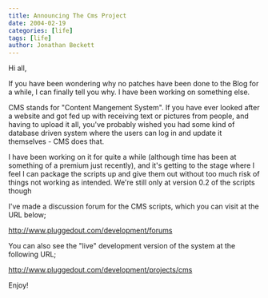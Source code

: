 ```yaml
---
title: Announcing The Cms Project
date: 2004-02-19
categories: [life]
tags: [life]
author: Jonathan Beckett
---
```


Hi all,

If you have been wondering why no patches have been done to the Blog for a while, I can finally tell you why. I have been working on something else.

CMS stands for "Content Mangement System". If you have ever looked after a website and got fed up with receiving text or pictures from people, and having to upload it all, you've probably wished you had some kind of database driven system where the users can log in and update it themselves - CMS does that.

I have been working on it for quite a while (although time has been at something of a premium just recently), and it's getting to the stage where I feel I can package the scripts up and give them out without too much risk of things not working as intended. We're still only at version 0.2 of the scripts though 

I've made a discussion forum for the CMS scripts, which you can visit at the URL below;

http://www.pluggedout.com/development/forums

You can also see the "live" development version of the system at the following URL;

http://www.pluggedout.com/development/projects/cms

Enjoy!